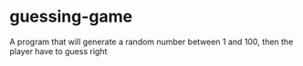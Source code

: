 # guessing-game
A program that will generate a random number between 1 and 100, then the player have to guess right
